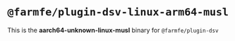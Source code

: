 # `@farmfe/plugin-dsv-linux-arm64-musl`

This is the **aarch64-unknown-linux-musl** binary for `@farmfe/plugin-dsv`
